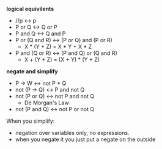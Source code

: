 **logical equivilents**
- //p <-> p
- P or Q <-> Q or P
- P and Q <-> Q and P
- P or (Q and R) <-> (P or Q) and (P or R)
  - X * (Y + Z) = X * Y + X * Z
- P and (Q or R) <-> (P and Q) or (Q and R)
  - X + (Y * Z) = (X + Y) * (Y + Z)

**negate and simplify**
- P -> W <-> not P * Q
- not (P -> Q) <-> P and not Q
- not (P or Q) <-> not P and not Q
  - De Morgan's Law
- not (P and Q) <-> not P or not Q

When you simplify:
- negation over variables only, no expressions.
- when you negate it you just put a negate on the outside
